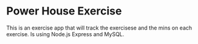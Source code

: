# Power House Exercise

This is an exercise app that will track the exercisese and the mins on each exercise. Is using Node.js Express and MySQL.